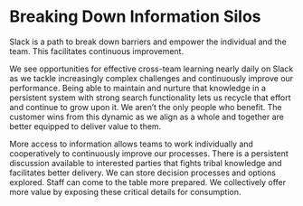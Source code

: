 # Breaking Down Information Silos

Slack is a path to break down barriers and empower the individual and the team. This facilitates continuous improvement.

We see opportunities for effective cross-team learning nearly daily on Slack as we tackle increasingly complex challenges and continuously improve our performance. Being able to maintain and nurture that knowledge in a persistent system with strong search functionality lets us recycle that effort and continue to grow upon it. We aren’t the only people who benefit. The customer wins from this dynamic as we align as a whole and together are better equipped to deliver value to them.

More access to information allows teams to work individually and cooperatively to continuously improve our processes. There is a persistent discussion available to interested parties that fights tribal knowledge and facilitates better delivery. We can store decision processes and options explored. Staff can come to the table more prepared. We collectively offer more value by exposing these critical details for consumption.

